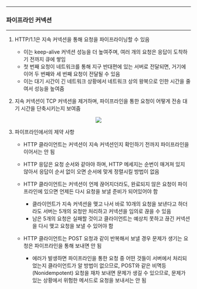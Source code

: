 -----
### 파이프라인 커넥션
-----
1. HTTP/1.1은 지속 커넥션을 통해 요청을 파이프라이닝할 수 있음
   - 이는 keep-alive 커넥션 성능을 더 높여주며, 여러 개의 요청은 응답이 도착하기 전까지 큐에 쌓임
   - 첫 번째 요청이 네트워크를 통해 지구 반대편에 있는 서버로 전달되면, 거기에 이어 두 번째와 세 번째 요청이 전달될 수 있음
   - 이는 대기 시간이 긴 네트워크 상황에서 네트워크 상의 왕복으로 인한 시간을 줄여서 성능을 높여줌

2. 지속 커넥션이 TCP 커넥션을 제거하며, 파이프라인을 통한 요청이 어떻게 전송 대기 시간을 단축시키는지 보여줌
<div align="center">
<img src="https://github.com/user-attachments/assets/0b552f8a-5600-4bf1-a644-58eddbeaacfc">
</div>

3. 파이프라인에서의 제약 사항
   - HTTP 클라이언트는 커넥션이 지속 커넥션인지 확인하기 전까지 파이프라인을 이어서는 안 됨
   - HTTP 응답은 요청 순서와 같아야 하며, HTTP 메세지는 순번이 매겨져 있지 않아서 응답이 순서 없이 오면 순서에 맞게 정렬시킬 방법이 없음
   - HTTP 클라이언트는 커넥션이 언제 끊어지더라도, 완료되지 않은 요청이 파이프라인에 있으면 언제든 다시 요청을 보낼 준비가 되어있어야 함
     + 클라이언트가 지속 커넥션을 맺고 나서 바로 10개의 요청을 보낸다고 하더라도 서버는 5개의 요청만 처리하고 커넥션을 임의로 끊을 수 있음
     + 남은 5개의 요청은 실패할 것이고 클라이언트는 예상치 못하고 끊긴 커넥션을 다시 맺고 요청을 보낼 수 있어야 함

   - HTTP 클라이언트는 POST 요청과 같이 반복해서 보낼 경우 문제가 생기는 요청은 파이프라인을 통해 보내면 안 됨
     + 에러가 발생하면 파이프라인을 통한 요청 중 어떤 것들이 서버에서 처리되었는지 클라이언트가 알 방법이 없으므로, POST와 같은 비멱등(Nonidempotent) 요청을 재차 보내면 문제가 생길 수 있으므로, 문제가 있는 상황에서 위험한 메서드로 요청을 보내서는 안 됨
